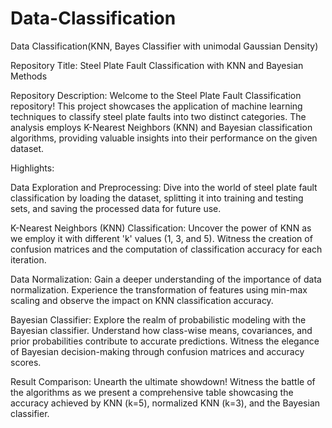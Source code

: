 # Data-Classification
Data Classification(KNN, Bayes Classifier with unimodal Gaussian Density)

Repository Title: Steel Plate Fault Classification with KNN and Bayesian Methods

Repository Description:
Welcome to the Steel Plate Fault Classification repository! This project showcases the application of machine learning techniques to classify steel plate faults into two distinct categories. The analysis employs K-Nearest Neighbors (KNN) and Bayesian classification algorithms, providing valuable insights into their performance on the given dataset.

Highlights:

Data Exploration and Preprocessing: Dive into the world of steel plate fault classification by loading the dataset, splitting it into training and testing sets, and saving the processed data for future use.

K-Nearest Neighbors (KNN) Classification: Uncover the power of KNN as we employ it with different 'k' values (1, 3, and 5). Witness the creation of confusion matrices and the computation of classification accuracy for each iteration.

Data Normalization: Gain a deeper understanding of the importance of data normalization. Experience the transformation of features using min-max scaling and observe the impact on KNN classification accuracy.

Bayesian Classifier: Explore the realm of probabilistic modeling with the Bayesian classifier. Understand how class-wise means, covariances, and prior probabilities contribute to accurate predictions. Witness the elegance of Bayesian decision-making through confusion matrices and accuracy scores.

Result Comparison: Unearth the ultimate showdown! Witness the battle of the algorithms as we present a comprehensive table showcasing the accuracy achieved by KNN (k=5), normalized KNN (k=3), and the Bayesian classifier.
